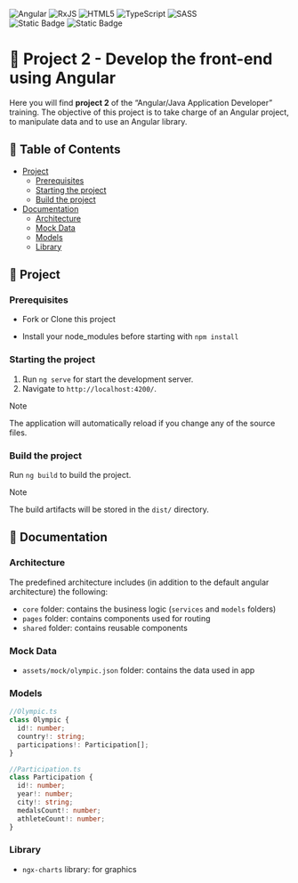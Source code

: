 ![Angular](https://img.shields.io/badge/angular-%23DD0031.svg?style=for-the-badge&logo=angular&logoColor=white)
![RxJS](https://img.shields.io/badge/rxjs-%23B7178C.svg?style=for-the-badge&logo=reactivex&logoColor=white)
![HTML5](https://img.shields.io/badge/html5-%23E34F26.svg?style=for-the-badge&logo=html5&logoColor=white)
![TypeScript](https://img.shields.io/badge/typescript-%23007ACC.svg?style=for-the-badge&logo=typescript&logoColor=white)
![SASS](https://img.shields.io/badge/SASS-hotpink.svg?style=for-the-badge&logo=SASS&logoColor=white)
<br/>
![Static Badge](https://img.shields.io/badge/18.0.3-Angular_version-red)
![Static Badge](https://img.shields.io/badge/20.5.0-ngx_charts-blue)

# 🏅 Project 2 - Develop the front-end using Angular

Here you will find **project 2** of the “Angular/Java Application Developer” training. The objective of this project is to take charge of an Angular project, to manipulate data and to use an Angular library.

## 📖 Table of Contents

- [Project](#-project)
  - [Prerequisites](#prerequisites)
  - [Starting the project](#starting-the-project)
  - [Build the project](#build-the-project)
- [Documentation](#-documentation)
  - [Architecture](#architecture)
  - [Mock Data](#models)
  - [Models](#mock-data)
  - [Library](#library)

## 📁 Project

### Prerequisites

- Fork or Clone this project

- Install your node_modules before starting with `npm install`

### Starting the project

1. Run `ng serve` for start the development server.
2. Navigate to `http://localhost:4200/`.

> [!NOTE]
> The application will automatically reload if you change any of the source files.

### Build the project

Run `ng build` to build the project.

> [!NOTE]
> The build artifacts will be stored in the `dist/` directory.

## 📄 Documentation

### Architecture

The predefined architecture includes (in addition to the default angular architecture) the following:

- `core` folder: contains the business logic (`services` and `models` folders)
- `pages` folder: contains components used for routing
- `shared` folder: contains reusable components

### Mock Data

- `assets/mock/olympic.json` folder: contains the data used in app

### Models

```typescript
//Olympic.ts
class Olympic {
  id!: number;
  country!: string;
  participations!: Participation[];
}
```

```typescript
//Participation.ts
class Participation {
  id!: number;
  year!: number;
  city!: string;
  medalsCount!: number;
  athleteCount!: number;
}
```

### Library

- `ngx-charts` library: for graphics
